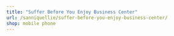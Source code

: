 ```yaml
---
title: "Suffer Before You Enjoy Business Center"
url: /sanniquellie/suffer-before-you-enjoy-business-center/
shop: mobile phone
---
```

